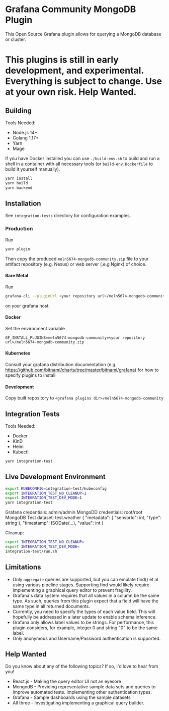 # Grafana Community MongoDB Plugin

This Open Source Grafana plugin allows for querying a MongoDB database or cluster.

# This plugins is still in early development, and experimental. Everything is subject to change. Use at your own risk. Help Wanted.

## Building

Tools Needed:
* Node.js 14+
* Golang 1.17+
* Yarn
* Mage

If you have Docker installed you can use `./build-env.sh` to build and run a shell in a container with all necessary tools (or `build-env.Dockerfile` to build it yourself manually).

```bash
yarn install
yarn build
yarn backend
```

## Installation

See `integration-tests` directory for configuration examples.

### Production

Run

```bash
yarn plugin
```

Then copy the produced `meln5674-mongodb-community.zip` file to your artifact repository (e.g. Nexus) or web server (.e.g Nginx) of choice.

#### Bare Metal

Run

```bash
grafana-cli --pluginUrl <your repository url>/meln5674-mongodb-community.zip meln5674-mongodb-community
```

on your grafana host.

#### Docker

Set the environment variable

```
GF_INSTALL_PLUGINS=meln5674-mongodb-community=<your repository url>/meln5674-mongodb-community.zip
```

#### Kubernetes

Consult your grafana distribution documentation (e.g. https://github.com/bitnami/charts/tree/master/bitnami/grafana) for how to specify plugins to install

#### Development

Copy built repository to `<grafana plugins dir>/meln5674-mongodb-community`

## Integration Tests

Tools Needed:
* Docker
* KinD
* Helm
* Kubectl

```bash
yarn integration-test
```

## Live Development Environment

```bash
export KUBECONFIG=integration-test/kubeconfig
export INTEGRATION_TEST_NO_CLEANUP=1
export INTEGRATION_TEST_DEV_MODE=1
yarn integration-test
```

Grafana credentials: admin/admin
MongoDD credentials: root/root
MongoDB Test dataset: test.weather { "metadata": { "sensorId": int, "type": string }, "timestamp": ISODate(...), "value": int }

Cleanup:

```bash
export INTEGRATION_TEST_NO_CLEANUP=
export INTEGRATION_TEST_DEV_MODE=
integration-test/run.sh
```

## Limitations

* Only `aggregate` queries are supported, but you can emulate find() et al using various pipeline stages. Supporting find would likely require implementing a graphical query editor to prevent fragility.
* Grafana's data system requires that all values in a column be the same type. As such, queries from this plugin expect that a field will have the same type in all returned documents.
* Currently, you need to specify the types of each value field. This will hopefully be addressed in a later update to enable schema inference.
* Grafana only allows label values to be strings. For performance, this plugin considers, for example, integer 0 and string "0" to be the same label.
* Only anonymous and Username/Password authentication is supported.

## Help Wanted

Do you know about any of the following topics? If so, I'd love to hear from you!

* React.js - Making the query editor UI not an eyesore
* MongodB - Providing representative sample data sets and queries to improve automated tests. Implementing other authentication types.
* Grafana - Sample dashboards using the sample datasets
* All three - Investigating implementing a graphical query builder.
